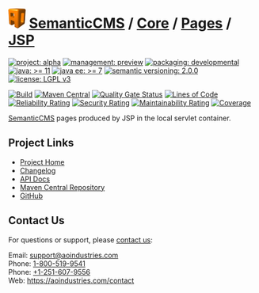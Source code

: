 # [<img src="ao-logo.png" alt="AO Logo" width="35" height="40">](https://github.com/ao-apps) [SemanticCMS](https://github.com/ao-apps/semanticcms) / [Core](https://github.com/ao-apps/semanticcms-core) / [Pages](https://github.com/ao-apps/semanticcms-core-pages) / [JSP](https://github.com/ao-apps/semanticcms-core-pages-jsp)

[![project: alpha](https://semanticcms.com/ao-badges/project-alpha.svg)](https://aoindustries.com/life-cycle#project-alpha)
[![management: preview](https://semanticcms.com/ao-badges/management-preview.svg)](https://aoindustries.com/life-cycle#management-preview)
[![packaging: developmental](https://semanticcms.com/ao-badges/packaging-developmental.svg)](https://aoindustries.com/life-cycle#packaging-developmental)  
[![java: &gt;= 11](https://semanticcms.com/ao-badges/java-11.svg)](https://docs.oracle.com/en/java/javase/11/)
[![java ee: &gt;= 7](https://semanticcms.com/ao-badges/javaee-7.svg)](https://docs.oracle.com/javaee/7/)
[![semantic versioning: 2.0.0](https://semanticcms.com/ao-badges/semver-2.0.0.svg)](https://semver.org/spec/v2.0.0.html)
[![license: LGPL v3](https://semanticcms.com/ao-badges/license-lgpl-3.0.svg)](https://www.gnu.org/licenses/lgpl-3.0)

[![Build](https://github.com/ao-apps/semanticcms-core-pages-jsp/workflows/Build/badge.svg?branch=master)](https://github.com/ao-apps/semanticcms-core-pages-jsp/actions?query=workflow%3ABuild)
[![Maven Central](https://maven-badges.herokuapp.com/maven-central/com.semanticcms/semanticcms-core-pages-jsp/badge.svg)](https://maven-badges.herokuapp.com/maven-central/com.semanticcms/semanticcms-core-pages-jsp)
[![Quality Gate Status](https://sonarcloud.io/api/project_badges/measure?branch=master&project=com.semanticcms%3Asemanticcms-core-pages-jsp&metric=alert_status)](https://sonarcloud.io/dashboard?branch=master&id=com.semanticcms%3Asemanticcms-core-pages-jsp)
[![Lines of Code](https://sonarcloud.io/api/project_badges/measure?branch=master&project=com.semanticcms%3Asemanticcms-core-pages-jsp&metric=ncloc)](https://sonarcloud.io/component_measures?branch=master&id=com.semanticcms%3Asemanticcms-core-pages-jsp&metric=ncloc)  
[![Reliability Rating](https://sonarcloud.io/api/project_badges/measure?branch=master&project=com.semanticcms%3Asemanticcms-core-pages-jsp&metric=reliability_rating)](https://sonarcloud.io/component_measures?branch=master&id=com.semanticcms%3Asemanticcms-core-pages-jsp&metric=Reliability)
[![Security Rating](https://sonarcloud.io/api/project_badges/measure?branch=master&project=com.semanticcms%3Asemanticcms-core-pages-jsp&metric=security_rating)](https://sonarcloud.io/component_measures?branch=master&id=com.semanticcms%3Asemanticcms-core-pages-jsp&metric=Security)
[![Maintainability Rating](https://sonarcloud.io/api/project_badges/measure?branch=master&project=com.semanticcms%3Asemanticcms-core-pages-jsp&metric=sqale_rating)](https://sonarcloud.io/component_measures?branch=master&id=com.semanticcms%3Asemanticcms-core-pages-jsp&metric=Maintainability)
[![Coverage](https://sonarcloud.io/api/project_badges/measure?branch=master&project=com.semanticcms%3Asemanticcms-core-pages-jsp&metric=coverage)](https://sonarcloud.io/component_measures?branch=master&id=com.semanticcms%3Asemanticcms-core-pages-jsp&metric=Coverage)

[SemanticCMS](https://github.com/ao-apps/semanticcms) pages produced by JSP in the local servlet container.

## Project Links
* [Project Home](https://semanticcms.com/core/pages/jsp/)
* [Changelog](https://semanticcms.com/core/pages/jsp/changelog)
* [API Docs](https://semanticcms.com/core/pages/jsp/apidocs/)
* [Maven Central Repository](https://central.sonatype.com/artifact/com.semanticcms/semanticcms-core-pages-jsp)
* [GitHub](https://github.com/ao-apps/semanticcms-core-pages-jsp)

## Contact Us
For questions or support, please [contact us](https://aoindustries.com/contact):

Email: [support@aoindustries.com](mailto:support@aoindustries.com)  
Phone: [1-800-519-9541](tel:1-800-519-9541)  
Phone: [+1-251-607-9556](tel:+1-251-607-9556)  
Web: https://aoindustries.com/contact

